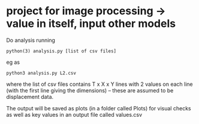 # project for image processing -> value in itself, input other models

Do analysis running

    python(3) analysis.py [list of csv files]

eg as

    python3 analysis.py L2.csv

where the list of csv files contains T x X x Y lines with 2 values on each line
(with the first line giving the dimensions) – these are assumed to be displacement data.

The output will be saved as plots (in a folder called Plots) for visual checks as well as key values in an output file called values.csv
